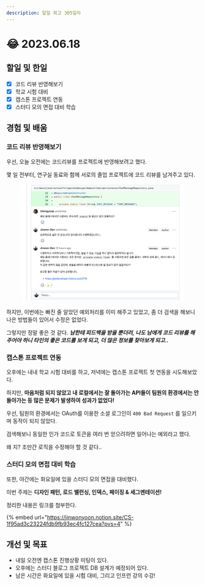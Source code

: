 ```yaml
---
description: 일일 회고 305일차
---
```


# 😂 2023.06.18

## 할일 및 한일&#x20;

* [x] 코드 리뷰 반영해보기&#x20;
* [x] 학교 시험 대비&#x20;
* [x] 캡스톤 프로젝트 연동&#x20;
* [x] 스터디 모의 면접 대비 학습&#x20;

## 경험 및 배움&#x20;

### 코드 리뷰 반영해보기&#x20;

우선, 오늘 오전에는 코드리뷰를 프로젝트에 반영해보려고 했다.

몇 일 전부터, 연구실 동료와 함께 서로의 졸업 프로젝트에 코드 리뷰를 남겨주고 있다.

<figure><img src="../.gitbook/assets/image (6).png" alt=""><figcaption></figcaption></figure>

하지만, 이번에는 빠진 줄 알았던 예외처리를 이미 해주고 있었고, 좀 더 검색을 해보니 나은 방법들이 있어서 수정은 없었다.

그렇지만 정말 좋은 것 같다. _**남한테 피드백을 받을 뿐더러, 나도 남에게 코드 리뷰를 해주어야 하니 타인의 좋은 코드를 보게 되고, 더 많은 정보를 찾아보게 되고..**_

### 캡스톤 프로젝트 연동&#x20;

오후에는 내내 학교 시험 대비를 하고, 저녁에는 캡스톤 프로젝트 첫 연동을 시도해보았다.

하지만, **마음처럼 되지 않았고 내 로컬에서는 잘 돌아가는 API들이 팀원의 환경에서는 안돌아가는 등 많은 문제가 발생하여 성과가 없었다!**

우선, 팀원의 환경에서는 OAuth를 이용한 소셜 로그인이 `400 Bad Request` 를 일으키며 동작이 되지 않았다.

검색해보니 동일한 인가 코드로 토큰을 여러 번 얻으려하면 일어나는 예외라고 했다.

왜 지? 조만간 로직을 수정해야 할 것 같다..

### 스터디 모의 면접 대비 학습&#x20;

또한, 야간에는 화요일에 있을 스터디 모의 면접을 대비했다.

이번 주제는 **디자인 패턴, 로드 밸런싱, 인덱스, 페이징 & 세그멘테이션!**

정리한 내용은 링크를 첨부한다.

{% embed url="https://jinwonyoon.notion.site/CS-1f95ad3c23224fdb9fb93ec4fc127cea?pvs=4" %}

## 개선 및 목표&#x20;

* 내일 오전엔 캡스톤 진행상황 미팅이 있다.&#x20;
* 오후에는 스터디 블로그 프로젝트 DB 설계가 예정되어 있다.&#x20;
* 남은 시간은 화요일에 있을 시험 대비, 그리고 인프런 강의 수강!&#x20;
